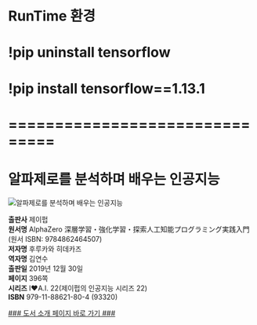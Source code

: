 # RunTime 환경 

# !pip uninstall tensorflow

# !pip install tensorflow==1.13.1


# ===============================

# 알파제로를 분석하며 배우는 인공지능  

![알파제로를 분석하며 배우는 인공지능](http://image.kyobobook.co.kr/images/book/xlarge/804/x9791188621804.jpg)






**출판사** 제이펍  
**원서명** AlphaZero 深層学習・強化学習・探索人工知能プログラミング実践入門(원서 ISBN: 9784862464507)  
**저자명** 후루카와 히데카즈  
**역자명** 김연수  
**출판일** 2019년 12월 30일  
**페이지** 396쪽  
**시리즈** I♥️A.I. 22(제이펍의 인공지능 시리즈 22)  
**ISBN**  979-11-88621-80-4 (93320)  

[### 도서 소개 페이지 바로 가기 ###](https://jpub.tistory.com/996?category=208491)
